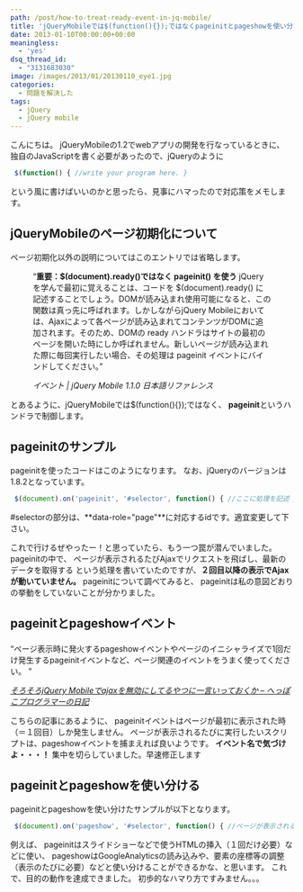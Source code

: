 ```yaml
---
path: /post/how-to-treat-ready-event-in-jq-mobile/
title: 'jQueryMobileでは$(function(){});ではなくpageinitとpageshowを使い分けるべき'
date: 2013-01-10T00:00:00+00:00
meaningless:
  - 'yes'
dsq_thread_id:
  - "3131683030"
image: /images/2013/01/20130110_eye1.jpg
categories:
  - 問題を解決した
tags:
  - jQuery
  - jQuery mobile
---
```

<section id="intro"> 

こんにちは。 jQueryMobileの1.2でwebアプリの開発を行なっているときに、 独自のJavaScriptを書く必要があったので、jQueryのように 

```javascript
 $(function() { //write your program here. } 
```

 

という風に書けばいいのかと思ったら、見事にハマったので対応策をメモします。</section> 

<!--more-->

<section id="practice"> 

jQueryMobileのページ初期化について
----------------------------------------

ページ初期化以外の説明についてはこのエントリでは省略します。<figure> 

<q><strong>重要：$(document).ready()ではなく pageinit() を使う</strong> jQueryを学んで最初に覚えることは、コードを $(document).ready() に記述することでしょう。DOMが読み込まれ使用可能になると、この関数は真っ先に呼ばれます。しかしながらjQuery Mobileにおいては、Ajaxによって各ページが読み込まれてコンテンツがDOMに追加されます。そのため、DOMの ready ハンドラはサイトの最初のページを開いた時にしか呼ばれません。新しいページが読み込まれた際に毎回実行したい場合、その処理は pageinit イベントにバインドしてください。</q> <figcaption> <cite><span class="removed_link" title="http://dev.screw-axis.com/doc/jquery_mobile/api/events/">イベント | jQuery Mobile 1.1.0 日本語リファレンス</span></cite> </figcaption> </figure> 

とあるように、jQueryMobileでは$(function(){});ではなく、 **pageinit**というハンドラで制御します。</section> <section id="sample-pageinit"> 

pageinitのサンプル
----------------------------------------

pageinitを使ったコードはこのようになります。 なお、jQueryのバージョンは1.8.2となっています。 

```javascript
 $(document).on('pageinit', '#selector', function() { //ここに処理を記述 }); 
```

 

#selectorの部分は、**data-role="page"**に対応するidです。適宜変更して下さい。

これで行けるぜやったー！と思っていたら、もう一つ罠が潜んでいました。 pageinitの中で、 ページが表示されるたびAjaxでリクエストを飛ばし、最新のデータを取得する という処理を書いていたのですが、**２回目以降の表示でAjaxが動いていません。** pageinitについて調べてみると、 pageinitは私の意図どおりの挙動をしていないことが分かりました。</section> <section id="pageinit-pageshow"> 

## pageinitとpageshowイベント<figure> 

<q>ページ表示時に発火するpageshowイベントやページのイニシャライズで1回だけ発生するpageinitイベントなど、ページ関連のイベントをうまく使ってください。 </q> <figcaption> <cite><a href="http://d.hatena.ne.jp/pikotea/20120405/1333631161" target="_blank">そろそろjQuery Mobileでajaxを無効にしてるやつに一言いっておくか – へっぽこプログラマーの日記</a></cite> </figcaption> </figure> 

こちらの記事にあるように、 pageinitイベントはページが最初に表示された時（＝１回目）しか発生しません。 ページが表示されるたびに実行したいスクリプトは、pageshowイベントを捕まえれば良いようです。 **イベント名で気づけよ・・・！** 集中を切らしていました。早速修正します</section> <section id="sample-both"> 

pageinitとpageshowを使い分ける
----------------------------------------

pageinitとpageshowを使い分けたサンプルが以下となります。 

```javascript
 $(document).on('pageshow', '#selector', function() { //ページが表示されるたびに実行する }); $(document).on('pageinit', '#selector', function() { //ページが初めて読み込まれたとき１回だけ実行する }); 
```

 

例えば、 pageinitはスライドショーなどで使うHTMLの挿入（１回だけ必要）などに使い、 pageshowはGoogleAnalyticsの読み込みや、要素の座標等の調整（表示のたびに必要）などと使い分けることができるかな、と思います。 これで、目的の動作を達成できました。 初歩的なハマり方ですみません。。。</section> 

<div style="font-size:0px;height:0px;line-height:0px;margin:0;padding:0;clear:both">
</div>